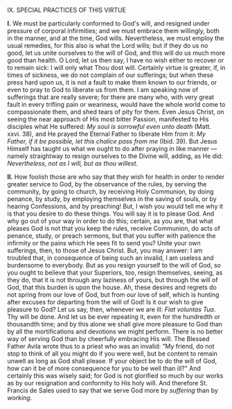 
IX\. SPECIAL PRACTICES OF THIS VIRTUE

**I\.** We must be particularly conformed to God\'s will, and resigned under pressure of corporal infirmities; and we must embrace them willingly, both in the manner, and at the time, God wills. Nevertheless, we must employ the usual remedies, for this also is what the Lord wills; but if they do us no good, let us unite ourselves to the will of God, and this will do us much more good than health. O Lord, let us then say, I have no wish either to recover or to remain sick: I will only what Thou dost will. Certainly virtue is greater, if, in times of sickness, we do not complain of our sufferings; but when these press hard upon us, it is not a fault to make them known to our friends, or even to pray to God to liberate us from them. I am speaking now of sufferings that are really severe; for there are many who, with very great fault in every trifling pain or weariness, would have the whole world come to compassionate them, and shed tears of pity for them. Even Jesus Christ, on seeing the near approach of His most bitter Passion, manifested to His disciples what He suffered: *My soul is sorrowful even unto death* (Matt. xxvi. 38), and He prayed the Eternal Father to liberate Him from it: *My Father, if it be possible, let this chalice pass from me* (Ibid. 39). But Jesus Himself has taught us what we ought to do after praying in like manner — namely straightway to resign ourselves to the Divine will, adding, as He did: *Nevertheless, not as I will, but as thou willest*.

**II\.** How foolish those are who say that they wish for health in order to render greater service to God, by the observance of the rules, by serving the community, by going to church, by receiving Holy Communion, by doing penance, by study, by employing themselves in the saving of souls, or by hearing Confessions, and by preaching! But, I wish you would tell me why it is that you desire to do these things. You will say it is to please God. And why go out of your way in order to do this; certain, as you are, that what pleases God is not that you keep the rules, receive Communion, do acts of penance, study, or preach sermons, but that you suffer with patience the infirmity or the pains which He sees fit to send you? Unite your own sufferings, then, to those of Jesus Christ. But, you may answer: I am troubled that, in consequence of being such an invalid, I am useless and burdensome to everybody. But as you resign yourself to the will of God, so you ought to believe that your Superiors, too, resign themselves, seeing, as they do, that it is not through any laziness of yours, but through the will of God, that this burden is upon the house. Ah, these desires and regrets do not spring from our love of God, but from our love of self, which is hunting after excuses for departing from the will of God! Is it our wish to give pleasure to God? Let us say, then, whenever we are ill: *Fiat voluntas Tua*. Thy will be done. And let us be ever repeating it, even for the hundredth or thousandth time; and by this alone we shall give more pleasure to God than by all the mortifications and devotions we might perform. There is no better way of serving God than by cheerfully embracing His will. The Blessed Father Avila wrote thus to a priest who was an invalid: \"My friend, do not stop to think of all you might do if you were well, but be content to remain unwell as long as God shall please. If your object be to do the will of God, how can it be of more consequence for you to be well than ill?\" And certainly this was wisely said; for God is not glorified so much by our works as by our resignation and conformity to His holy will. And therefore St. Francis de Sales used to say that we serve God more by *suffering* than by *working*.

